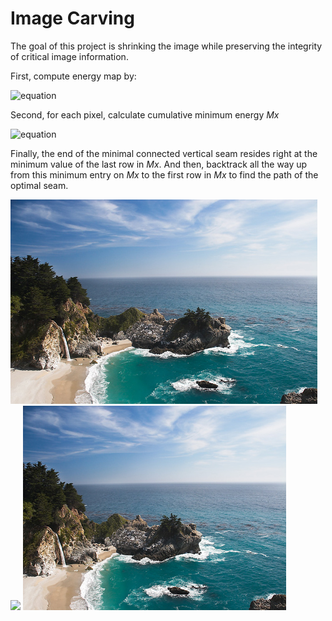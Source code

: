 # Image Carving
The goal of this project is shrinking the image while preserving the integrity of critical image information.

First, compute energy map by:

![equation](https://latex.codecogs.com/gif.latex?E&space;=&space;\left&space;|&space;\partial&space;I&space;/&space;\partial&space;x&space;\right&space;|&space;&plus;&space;\left&space;|&space;\partial&space;I&space;/&space;\partial&space;y&space;\right&space;|)

Second, for each pixel, calculate cumulative minimum energy *_Mx_*

![equation](https://latex.codecogs.com/gif.latex?M_x(i,j)&space;=&space;E(i,j)&space;&plus;&space;min&space;\left&space;\{&space;M_x(i-1,j-1),&space;M_x(i-1,j),&space;M_x(i-1,j&plus;1)&space;\right&space;\})

Finally, the end of the minimal connected vertical seam resides right at the minimum value of the last row in *_Mx_*. And then, backtrack all the way up from this minimum entry on *_Mx_* to the first row in *_Mx_* to find the path of the optimal seam.

<img src="waterfall.png" height="327">
<img src="carving_waterfall.png">
<img src="carved_waterfall.png" height="327">
